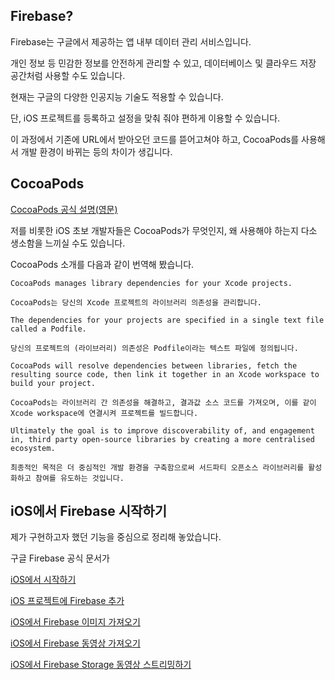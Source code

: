 ## Firebase?

Firebase는 구글에서 제공하는 앱 내부 데이터 관리 서비스입니다.

개인 정보 등 민감한 정보를 안전하게 관리할 수 있고, 데이터베이스 및 클라우드 저장 공간처럼 사용할 수도 있습니다. 

현재는 구글의 다양한 인공지능 기술도 적용할 수 있습니다.

단, iOS 프로젝트를 등록하고 설정을 맞춰 줘야 편하게 이용할 수 있습니다.

이 과정에서 기존에 URL에서 받아오던 코드를 뜯어고쳐야 하고, CocoaPods를 사용해서 개발 환경이 바뀌는 등의 차이가 생깁니다.

## CocoaPods

[CocoaPods 공식 설명(영문)](https://guides.cocoapods.org/using/getting-started.html#getting-started "cocoapods")

저를 비롯한 iOS 초보 개발자들은 CocoaPods가 무엇인지, 왜 사용해야 하는지 다소 생소함을 느끼실 수도 있습니다.

CocoaPods 소개를 다음과 같이 번역해 봤습니다.

```
CocoaPods manages library dependencies for your Xcode projects.

CocoaPods는 당신의 Xcode 프로젝트의 라이브러리 의존성을 관리합니다.

The dependencies for your projects are specified in a single text file called a Podfile.

당신의 프로젝트의 (라이브러리) 의존성은 Podfile이라는 텍스트 파일에 정의됩니다.

CocoaPods will resolve dependencies between libraries, fetch the resulting source code, then link it together in an Xcode workspace to build your project.

CocoaPods는 라이브러리 간 의존성을 해결하고, 결과값 소스 코드를 가져오며, 이를 같이 Xcode workspace에 연결시켜 프로젝트를 빌드합니다.

Ultimately the goal is to improve discoverability of, and engagement in, third party open-source libraries by creating a more centralised ecosystem.

최종적인 목적은 더 중심적인 개발 환경을 구축함으로써 서드파티 오픈소스 라이브러리를 활성화하고 참여를 유도하는 것입니다.
```

## iOS에서 Firebase 시작하기

제가 구현하고자 했던 기능을 중심으로 정리해 놓았습니다.

구글 Firebase 공식 문서가 

[iOS에서 시작하기](https://firebase.google.com/docs/storage/ios/start?hl=ko "Firebase Tutorial")

[iOS 프로젝트에 Firebase 추가](https://firebase.google.com/docs/ios/setup?hl=ko "Firebase Tutorial")

[iOS에서 Firebase 이미지 가져오기](https://www.youtube.com/watch?v=GX4mcOOUrWQ "YouTube")

[iOS에서 Firebase 동영상 가져오기](https://www.youtube.com/watch?v=4ISMTG-E3Po "YouTube")

[iOS에서 Firebase Storage 동영상 스트리밍하기](https://www.youtube.com/watch?v=zG7qgyA5Gb4 "YouTube")



